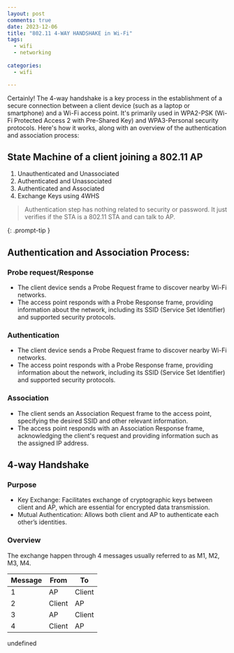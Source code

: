 ```yaml
---
layout: post
comments: true
date: 2023-12-06
title: "802.11 4-WAY HANDSHAKE in Wi-Fi" 
tags:
  - wifi
  - networking
 
categories:
  - wifi

---
```


Certainly! The 4-way handshake is a key process in the establishment of a secure connection between a client device (such as a laptop or smartphone) and a Wi-Fi access point. It's primarily used in WPA2-PSK (Wi-Fi Protected Access 2 with Pre-Shared Key) and WPA3-Personal security protocols. Here's how it works, along with an overview of the authentication and association process:


## State Machine of a client joining a 802.11 AP

1. Unauthenticated and Unassociated
2. Authenticated and Unassociated
3. Authenticated and Associated
4. Exchange Keys using 4WHS

> Authentication step has nothing related to security or password. It just verifies if the STA is a 802.11 STA and can talk to AP.


{: .prompt-tip }


## Authentication and Association Process:


### Probe request/Response

- The client device sends a Probe Request frame to discover nearby Wi-Fi networks.
- The access point responds with a Probe Response frame, providing information about the network, including its SSID (Service Set Identifier) and supported security protocols.

### Authentication

- The client device sends a Probe Request frame to discover nearby Wi-Fi networks.
- The access point responds with a Probe Response frame, providing information about the network, including its SSID (Service Set Identifier) and supported security protocols.

### Association

- The client sends an Association Request frame to the access point, specifying the desired SSID and other relevant information.
- The access point responds with an Association Response frame, acknowledging the client's request and providing information such as the assigned IP address.

## 4-way Handshake


### Purpose

- Key Exchange: Facilitates exchange of cryptographic keys between client and AP, which are essential for encrypted data transmission.
- Mutual Authentication: Allows both client and AP to authenticate each other’s identities.

### Overview


The exchange happen through 4 messages usually referred to as M1, M2, M3, M4.


| Message | From   | To     |
| ------- | ------ | ------ |
| 1       | AP     | Client |
| 2       | Client | AP     |
| 3       | AP     | Client |
| 4       | Client | AP     |

undefined